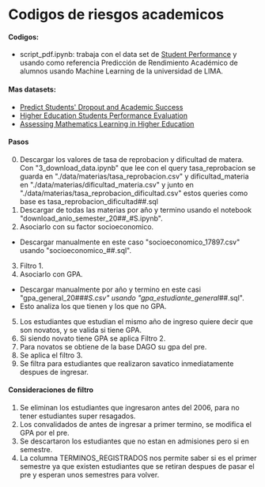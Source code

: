 # Codigos de riesgos academicos

#### Codigos:
- script_pdf.ipynb: trabaja con el data set de [Student Performance](https://archive.ics.uci.edu/dataset/320/student+performance) y usando como referencia Predicción de Rendimiento Académico de alumnos usando Machine Learning de la universidad de LIMA.  


#### Mas datasets:
- [Predict Students' Dropout and Academic Success](https://archive.ics.uci.edu/dataset/697/predict+students+dropout+and+academic+success)
- [Higher Education Students Performance Evaluation](https://archive.ics.uci.edu/dataset/856/higher+education+students+performance+evaluation)
- [Assessing Mathematics Learning in Higher Education](https://archive.ics.uci.edu/dataset/1031/dataset+for+assessing+mathematics+learning+in+higher+education)


#### Pasos
0. Descargar los valores de tasa de reprobacion y dificultad de matera. Con "3_download_data.ipynb" que lee con el query tasa_reprobacion se guarda en "./data/materias/tasa_reprobacion.csv" y dificultad_materia en "./data/materias/dificultad_materia.csv" y junto en "./data/materias/tasa_reprobacion_dificultad.csv" estos queries como base es tasa_reprobacion_dificultad##.sql
1. Descargar de todas las materias por año y termino usando el notebook "download_anio_semester_20##_#S.ipynb".
2. Asociarlo con su factor socioeconomico.
- Descargar manualmente en este caso "socioeconomico_17897.csv" usando "socioeconomico_##.sql".
3. Filtro 1.
4. Asociarlo con GPA.
- Descargar manualmente por año y termino en este casi "gpa_general_20##_#S.csv" usando "gpa_estudiante_general_##.sql".
- Esto analiza los que tienen y los que no GPA.
5. Los estudiantes que estudian el mismo año de ingreso quiere decir que son novatos, y se valida si tiene GPA.
6. Si siendo novato tiene GPA se aplica Filtro 2.
7. Para novatos se obtiene de la base DAGO su gpa del pre.
8. Se aplica el filtro 3.
9. Se filtra para estudiantes que realizaron savatico inmediatamente despues de ingresar.

#### Consideraciones de filtro
1. Se eliminan los estudiantes que ingresaron antes del 2006, para no tener estudiantes super resagados.
2. Los convalidados de antes de ingresar a primer termino, se modifica el GPA por el pre.
3. Se descartaron los estudiantes que no estan en admisiones pero si en semestre.
4. La columna TERMINOS_REGISTRADOS nos permite saber si es el primer semestre ya que existen estudiantes que se retiran despues de pasar el pre y esperan unos semestres para volver.

